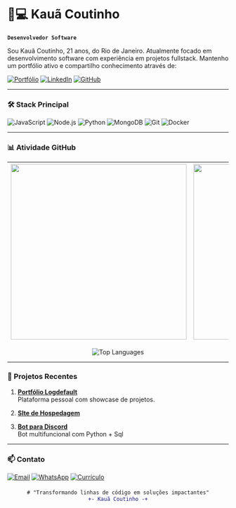 # 👨💻 Kauã Coutinho

**`Desenvolvedor Software`**

Sou Kauã Coutinho, 21 anos, do Rio de Janeiro. Atualmente focado em desenvolvimento software com experiência em projetos fullstack. Mantenho um portfólio ativo e compartilho conhecimento através de:

[![Portfólio](https://img.shields.io/badge/🌐-Portfólio-2CA5E0?style=for-the-badge&logo=google-chrome)](https://logdefault.com)
[![LinkedIn](https://img.shields.io/badge/-LinkedIn-0077B5?style=for-the-badge&logo=linkedin)](https://www.linkedin.com/in/kau%C3%A3-coutinho-333561219/)
[![GitHub](https://img.shields.io/badge/-GitHub-181717?style=for-the-badge&logo=github)](https://github.com/logdefault)

---

### 🛠️ Stack Principal

![JavaScript](https://img.shields.io/badge/-JavaScript-F7DF1E?style=for-the-badge&logo=javascript&logoColor=black)
![Node.js](https://img.shields.io/badge/-Node.js-339933?style=for-the-badge&logo=node.js)
![Python](https://img.shields.io/badge/-Python-3776AB?style=for-the-badge&logo=python)
![MongoDB](https://img.shields.io/badge/-MongoDB-47A248?style=for-the-badge&logo=mongodb)
![Git](https://img.shields.io/badge/-Git-F05032?style=for-the-badge&logo=git)
![Docker](https://img.shields.io/badge/-Docker-2496ED?style=for-the-badge&logo=docker)

---

### 📊 Atividade GitHub

<div align="center">

| <img align="center" src="https://github-readme-stats.vercel.app/api?username=logdefault&show_icons=true&theme=vision-friendly-dark&locale=pt-br&hide_border=true" width="400"> | <img align="center" src="https://github-readme-streak-stats.herokuapp.com/?user=logdefault&theme=vision-friendly-dark&hide_border=true" width="400"> |
|-------------|-------------|

![Top Languages](https://github-readme-stats.vercel.app/api/top-langs/?username=logdefault&layout=compact&theme=vision-friendly-dark&hide_border=true&langs_count=8)

</div>

---

### 🚀 Projetos Recentes

1. **[Portfólio Logdefault](https://logdefault.com)**  
   Plataforma pessoal com showcase de projetos.

2. **[SIte de Hospedagem](https://urlhost.com.br/)**  


3. **[Bot para Discord](https://github.com/logdefault/discord-bot)**  
   Bot multifuncional com Python  + Sql

---

### 📫 Contato

[![Email](https://img.shields.io/badge/-contato@logdefault.com-D14836?style=for-the-badge&logo=gmail)](mailto:contato@logdefault.com)
[![WhatsApp](https://img.shields.io/badge/-21_99773_4609-25D366?style=for-the-badge&logo=whatsapp)](https://wa.me/5521997734609)
[![Currículo](https://img.shields.io/badge/-📄_Currículo-00599C?style=for-the-badge&logo=adobe-acrobat-reader)](https://logdefault.com/assets/cv.pdf)

<div align="center" style="margin-top: 20px;">
  
```diff
# "Transformando linhas de código em soluções impactantes"
+- Kauã Coutinho -+
